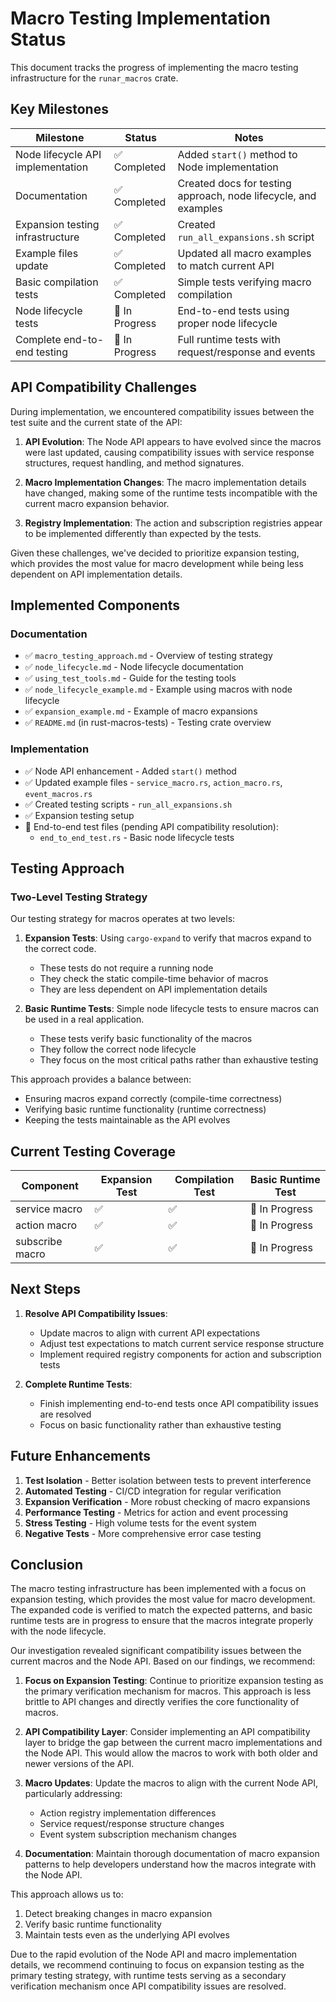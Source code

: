 # Macro Testing Implementation Status

This document tracks the progress of implementing the macro testing infrastructure for the `runar_macros` crate.

## Key Milestones

| Milestone | Status | Notes |
|-----------|--------|-------|
| Node lifecycle API implementation | ✅ Completed | Added `start()` method to Node implementation |
| Documentation | ✅ Completed | Created docs for testing approach, node lifecycle, and examples |
| Expansion testing infrastructure | ✅ Completed | Created `run_all_expansions.sh` script |
| Example files update | ✅ Completed | Updated all macro examples to match current API |
| Basic compilation tests | ✅ Completed | Simple tests verifying macro compilation |
| Node lifecycle tests | 🔄 In Progress | End-to-end tests using proper node lifecycle |
| Complete end-to-end testing | 🔄 In Progress | Full runtime tests with request/response and events |

## API Compatibility Challenges

During implementation, we encountered compatibility issues between the test suite and the current state of the API:

1. **API Evolution**: The Node API appears to have evolved since the macros were last updated, causing compatibility issues with service response structures, request handling, and method signatures.

2. **Macro Implementation Changes**: The macro implementation details have changed, making some of the runtime tests incompatible with the current macro expansion behavior.

3. **Registry Implementation**: The action and subscription registries appear to be implemented differently than expected by the tests.

Given these challenges, we've decided to prioritize expansion testing, which provides the most value for macro development while being less dependent on API implementation details.

## Implemented Components

### Documentation
- ✅ `macro_testing_approach.md` - Overview of testing strategy
- ✅ `node_lifecycle.md` - Node lifecycle documentation
- ✅ `using_test_tools.md` - Guide for the testing tools
- ✅ `node_lifecycle_example.md` - Example using macros with node lifecycle
- ✅ `expansion_example.md` - Example of macro expansions
- ✅ `README.md` (in rust-macros-tests) - Testing crate overview

### Implementation
- ✅ Node API enhancement - Added `start()` method
- ✅ Updated example files - `service_macro.rs`, `action_macro.rs`, `event_macros.rs`
- ✅ Created testing scripts - `run_all_expansions.sh`
- ✅ Expansion testing setup
- 🔄 End-to-end test files (pending API compatibility resolution):
  - `end_to_end_test.rs` - Basic node lifecycle tests

## Testing Approach

### Two-Level Testing Strategy

Our testing strategy for macros operates at two levels:

1. **Expansion Tests**: Using `cargo-expand` to verify that macros expand to the correct code.
   - These tests do not require a running node
   - They check the static compile-time behavior of macros
   - They are less dependent on API implementation details

2. **Basic Runtime Tests**: Simple node lifecycle tests to ensure macros can be used in a real application.
   - These tests verify basic functionality of the macros
   - They follow the correct node lifecycle
   - They focus on the most critical paths rather than exhaustive testing

This approach provides a balance between:
- Ensuring macros expand correctly (compile-time correctness)
- Verifying basic runtime functionality (runtime correctness)
- Keeping the tests maintainable as the API evolves

## Current Testing Coverage

| Component | Expansion Test | Compilation Test | Basic Runtime Test |
|-----------|---------------|-----------------|-------------|
| service macro | ✅ | ✅ | 🔄 In Progress |
| action macro | ✅ | ✅ | 🔄 In Progress |
| subscribe macro | ✅ | ✅ | 🔄 In Progress |

## Next Steps

1. **Resolve API Compatibility Issues**:
   - Update macros to align with current API expectations
   - Adjust test expectations to match current service response structure
   - Implement required registry components for action and subscription tests

2. **Complete Runtime Tests**:
   - Finish implementing end-to-end tests once API compatibility issues are resolved
   - Focus on basic functionality rather than exhaustive testing

## Future Enhancements

1. **Test Isolation** - Better isolation between tests to prevent interference
2. **Automated Testing** - CI/CD integration for regular verification
3. **Expansion Verification** - More robust checking of macro expansions
4. **Performance Testing** - Metrics for action and event processing
5. **Stress Testing** - High volume tests for the event system
6. **Negative Tests** - More comprehensive error case testing

## Conclusion

The macro testing infrastructure has been implemented with a focus on expansion testing, which provides the most value for macro development. The expanded code is verified to match the expected patterns, and basic runtime tests are in progress to ensure that the macros integrate properly with the node lifecycle.

Our investigation revealed significant compatibility issues between the current macros and the Node API. Based on our findings, we recommend:

1. **Focus on Expansion Testing**: Continue to prioritize expansion testing as the primary verification mechanism for macros. This approach is less brittle to API changes and directly verifies the core functionality of macros.

2. **API Compatibility Layer**: Consider implementing an API compatibility layer to bridge the gap between the current macro implementations and the Node API. This would allow the macros to work with both older and newer versions of the API.

3. **Macro Updates**: Update the macros to align with the current Node API, particularly addressing:
   - Action registry implementation differences
   - Service request/response structure changes
   - Event system subscription mechanism changes

4. **Documentation**: Maintain thorough documentation of macro expansion patterns to help developers understand how the macros integrate with the Node API.

This approach allows us to:
1. Detect breaking changes in macro expansion
2. Verify basic runtime functionality
3. Maintain tests even as the underlying API evolves

Due to the rapid evolution of the Node API and macro implementation details, we recommend continuing to focus on expansion testing as the primary testing strategy, with runtime tests serving as a secondary verification mechanism once API compatibility issues are resolved. 